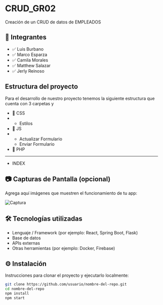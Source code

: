 # CRUD_GR02

Creación de un CRUD de datos de EMPLEADOS

## 🚀 Integrantes

- ✅ Luis Burbano
- ✅ Marco Esparza
- ✅ Camila Morales
- ✅ Matthew Salazar
- ✅ Jerly Reinoso

## Estructura del proyecto

Para el desarrollo de nuestro proyecto tenemos la siguiente estructura que cuenta con 3 carpetas y 
- 📂 CSS
- - Estilos
- 📂 JS
- - Actualizar Formulario
  - Enviar Formulario
- 📂 PHP
- --
- INDEX

## 📷 Capturas de Pantalla (opcional)

Agrega aquí imágenes que muestren el funcionamiento de tu app:

![Captura](ruta/a/la/imagen.png)

## 🛠️ Tecnologías utilizadas

- Lenguaje / Framework (por ejemplo: React, Spring Boot, Flask)
- Base de datos
- APIs externas
- Otras herramientas (por ejemplo: Docker, Firebase)

## ⚙️ Instalación

Instrucciones para clonar el proyecto y ejecutarlo localmente:

```bash
git clone https://github.com/usuario/nombre-del-repo.git
cd nombre-del-repo
npm install
npm start
